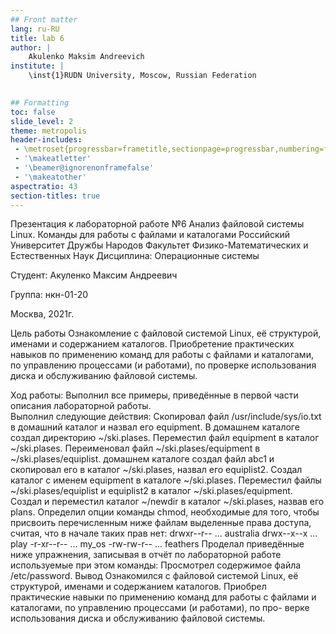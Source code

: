 ```yaml
---
## Front matter
lang: ru-RU
title: lab 6
author: |
	Akulenko Maksim Andreevich
institute: |
	\inst{1}RUDN University, Moscow, Russian Federation
	

## Formatting
toc: false
slide_level: 2
theme: metropolis
header-includes: 
 - \metroset{progressbar=frametitle,sectionpage=progressbar,numbering=fraction}
 - '\makeatletter'
 - '\beamer@ignorenonframefalse'
 - '\makeatother'
aspectratio: 43
section-titles: true
---
```

Презентация к лабораторной работе №6
Анализ файловой системы Linux. Команды для работы с файлами и каталогами
Российский Университет Дружбы Народов
Факультет Физико-Математических и Естественных Наук
Дисциплина: Операционные системы

Студент: Акуленко Максим Андреевич

Группа: нкн-01-20

Москва, 2021г.

Цель работы
Ознакомление с файловой системой Linux, её структурой, именами и содержанием каталогов. Приобретение практических навыков по применению команд для работы с файлами и каталогами, по управлению процессами (и работами), по проверке использования диска и обслуживанию файловой системы.

Ход работы:
Выполнил все примеры, приведённые в первой части описания лабораторной работы.  
Выполнил следующие действия:
Скопировал файл /usr/include/sys/io.txt в домашний каталог и назвал его equipment.
В домашнем каталоге создал директорию ~/ski.plases.
Переместил файл equipment в каталог ~/ski.plases.
Переименовал файл ~/ski.plases/equipment в ~/ski.plases/equiplist.
домашнем каталоге создал файл abc1 и скопировал его в каталог ~/ski.plases, назвал его equiplist2.
Создал каталог с именем equipment в каталоге ~/ski.plases.
Переместил файлы ~/ski.plases/equiplist и equiplist2 в каталог ~/ski.plases/equipment.
Создал и переместил каталог ~/newdir в каталог ~/ski.plases, назвав его plans.
Определил опции команды chmod, необходимые для того, чтобы присвоить перечисленным ниже файлам выделенные права доступа, считая, что в начале таких прав нет:
drwxr--r-- ... australia
drwx--x--x ... play
-r-xr--r-- ... my_os
-rw-rw-r-- ... feathers 
Проделал приведённые ниже упражнения, записывая в отчёт по лабораторной работе используемые при этом команды:
Просмотрел содержимое файла /etc/password. 
Вывод
Ознакомился с файловой системой Linux, её структурой, именами и содержанием каталогов. Приобрел практические навыки по применению команд для работы с файлами и каталогами, по управлению процессами (и работами), по про- верке использования диска и обслуживанию файловой системы.

